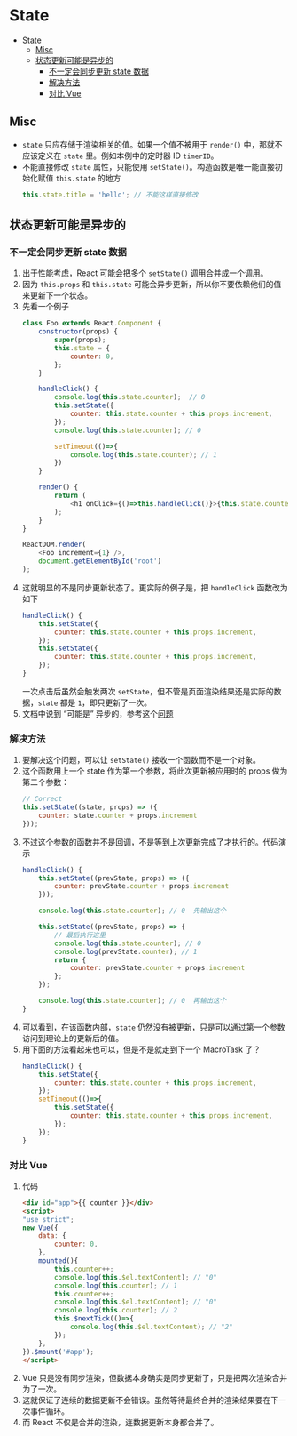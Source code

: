 # State


<!-- TOC -->

- [State](#state)
    - [Misc](#misc)
    - [状态更新可能是异步的](#状态更新可能是异步的)
        - [不一定会同步更新 state 数据](#不一定会同步更新-state-数据)
        - [解决方法](#解决方法)
        - [对比 Vue](#对比-vue)

<!-- /TOC -->


## Misc
* `state` 只应存储于渲染相关的值。如果一个值不被用于 `render()` 中，那就不应该定义在 `state` 里。例如本例中的定时器 ID `timerID`。
* 不能直接修改 `state` 属性，只能使用 `setState()`。构造函数是唯一能直接初始化赋值 `this.state` 的地方
    ```js
    this.state.title = 'hello'; // 不能这样直接修改
    ```


## 状态更新可能是异步的
### 不一定会同步更新 state 数据
1. 出于性能考虑，React 可能会把多个 `setState()` 调用合并成一个调用。
2. 因为 `this.props` 和 `this.state` 可能会异步更新，所以你不要依赖他们的值来更新下一个状态。
3. 先看一个例子
    ```js
    class Foo extends React.Component {
        constructor(props) {
            super(props);
            this.state = {
                counter: 0,
            };
        }

        handleClick() {
            console.log(this.state.counter);  // 0
            this.setState({
                counter: this.state.counter + this.props.increment,
            });
            console.log(this.state.counter); // 0

            setTimeout(()=>{
                console.log(this.state.counter); // 1
            })
        }

        render() {
            return (
                <h1 onClick={()=>this.handleClick()}>{this.state.counter}</h1>
            );
        }
    }

    ReactDOM.render(
        <Foo increment={1} />,
        document.getElementById('root')
    );
    ```
4. 这就明显的不是同步更新状态了。更实际的例子是，把 `handleClick` 函数改为如下
    ```js
    handleClick() {
        this.setState({
            counter: this.state.counter + this.props.increment,
        });
        this.setState({
            counter: this.state.counter + this.props.increment,
        });
    }
    ```
    一次点击后虽然会触发两次 `setState`，但不管是页面渲染结果还是实际的数据，`state` 都是 `1`，即只更新了一次。
5. 文档中说到 “可能是” 异步的，参考这个[问题](https://www.zhihu.com/question/66749082)

### 解决方法
1. 要解决这个问题，可以让 `setState()` 接收一个函数而不是一个对象。
2. 这个函数用上一个 state 作为第一个参数，将此次更新被应用时的 props 做为第二个参数：
    ```js
    // Correct
    this.setState((state, props) => ({
        counter: state.counter + props.increment
    }));
    ```
3. 不过这个参数的函数并不是回调，不是等到上次更新完成了才执行的。代码演示
    ```js
    handleClick() {
        this.setState((prevState, props) => ({
            counter: prevState.counter + props.increment
        }));

        console.log(this.state.counter); // 0  先输出这个

        this.setState((prevState, props) => {
            // 最后执行这里
            console.log(this.state.counter); // 0
            console.log(prevState.counter); // 1
            return {
                counter: prevState.counter + props.increment
            };
        });

        console.log(this.state.counter); // 0  再输出这个
    }
4. 可以看到，在该函数内部，`state` 仍然没有被更新，只是可以通过第一个参数访问到理论上的更新后的值。
5. 用下面的方法看起来也可以，但是不是就走到下一个 MacroTask 了？
    ```js
    handleClick() {
        this.setState({
            counter: this.state.counter + this.props.increment,
        });
        setTimeout(()=>{
            this.setState({
                counter: this.state.counter + this.props.increment,
            });
        });
    }
    ```


### 对比 Vue
1. 代码
    ```html
    <div id="app">{{ counter }}</div>
    <script>
    "use strict";
    new Vue({
        data: {
            counter: 0,
        },
        mounted(){
            this.counter++;
            console.log(this.$el.textContent); // "0"
            console.log(this.counter); // 1
            this.counter++;
            console.log(this.$el.textContent); // "0"
            console.log(this.counter); // 2
            this.$nextTick(()=>{
                console.log(this.$el.textContent); // "2"
            });
        },
    }).$mount('#app');
    </script>
    ```
2. Vue 只是没有同步渲染，但数据本身确实是同步更新了，只是把两次渲染合并为了一次。
3. 这就保证了连续的数据更新不会错误。虽然等待最终合并的渲染结果要在下一次事件循环。
4. 而 React 不仅是合并的渲染，连数据更新本身都合并了。 